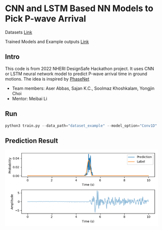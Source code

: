 # CNN and LSTM Based NN Models to Pick P-wave Arrival

Datasets [Link](https://utexas.box.com/s/klymsiqu7t9jeesqvb053yb0w4tt8it7)

Trained Models and Example outputs [Link](https://utexas.box.com/s/kmv6bw9qtq1t3cb833rwdsjxr8t9xlgv)

## Intro
This code is from 2022 NHERI DesignSafe Hackathon project. It uses CNN or LSTM neural network model to predict P-wave arrival time in ground motions. 
The idea is inspired by [PhaseNet](https://github.com/wayneweiqiang/PhaseNet)

* Team members: Aser Abbas, Sajan K.C., Soolmaz Khoshkalam, Yongjin Choi
* Mentor: Meibai Li

## Run
```python
python3 train.py --data_path="dataset_example" --model_option="Conv1D" --out_ids 1 2 3 4 5
```

## Prediction Result
![prediction](output_example/result-4.png)
